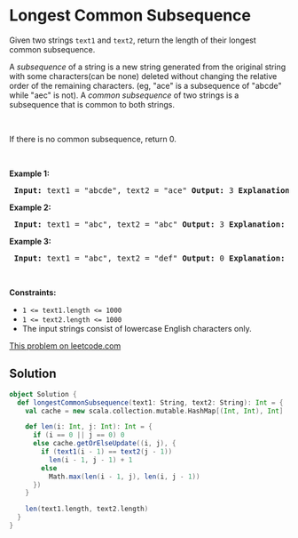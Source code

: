 # Longest Common Subsequence

<p>Given two strings <code>text1</code> and <code>text2</code>, return the length of their longest common subsequence.</p> <p>A <em>subsequence</em> of a string is a new string generated from the original string with some characters(can be none) deleted without changing the relative order of the remaining characters. (eg, &quot;ace&quot; is a subsequence of &quot;abcde&quot; while &quot;aec&quot; is not).&nbsp;A <em>common subsequence</em>&nbsp;of two strings is a subsequence that is common to both strings.</p> <p>&nbsp;</p> <p>If there is no common subsequence, return 0.</p> <p>&nbsp;</p> <p><strong>Example 1:</strong></p> <pre> <strong>Input:</strong> text1 = &quot;abcde&quot;, text2 = &quot;ace&quot; <strong>Output:</strong> 3 <strong>Explanation:</strong> The longest common subsequence is &quot;ace&quot; and its length is 3. </pre> <p><strong>Example 2:</strong></p> <pre> <strong>Input:</strong> text1 = &quot;abc&quot;, text2 = &quot;abc&quot; <strong>Output:</strong> 3 <strong>Explanation:</strong> The longest common subsequence is &quot;abc&quot; and its length is 3. </pre> <p><strong>Example 3:</strong></p> <pre> <strong>Input:</strong> text1 = &quot;abc&quot;, text2 = &quot;def&quot; <strong>Output:</strong> 0 <strong>Explanation:</strong> There is no such common subsequence, so the result is 0. </pre> <p>&nbsp;</p> <p><strong>Constraints:</strong></p> <ul> <li><code>1 &lt;= text1.length &lt;= 1000</code></li> <li><code>1 &lt;= text2.length &lt;= 1000</code></li> <li>The input strings consist of lowercase English characters only.</li> </ul>

[This problem on leetcode.com](https://leetcode.com/problems/longest-common-subsequence/)

## Solution

```scala
object Solution {
  def longestCommonSubsequence(text1: String, text2: String): Int = {
    val cache = new scala.collection.mutable.HashMap[(Int, Int), Int]

    def len(i: Int, j: Int): Int = {
      if (i == 0 || j == 0) 0
      else cache.getOrElseUpdate((i, j), {
        if (text1(i - 1) == text2(j - 1))
          len(i - 1, j - 1) + 1
        else
          Math.max(len(i - 1, j), len(i, j - 1))
      })
    }

    len(text1.length, text2.length)
  }
}
```
